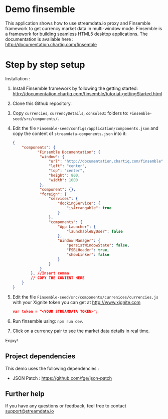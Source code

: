 # Demo finsemble 

This application shows how to use streamdata.io proxy and Finsemble framework to get currency market data in multi-window mode.
Finsemble is a framework for building seamless HTML5 desktop applications. 
The documentation is available here : http://documentation.chartiq.com/finsemble

# Step by step setup

Installation :

1. Install Finsemble framework by following the getting started: http://documentation.chartiq.com/finsemble/tutorial-gettingStarted.html

2. Clone this Github repository.

3. Copy `currencies`, `currencyDetails`, `consoleUI` folders to: `Finsemble-seed/src/components/`.

4. Edit the file `Finsemble-seed/configs/application/components.json` and copy the content of `streamdata-components.json` into it:
    ```json 
    {
        "components": {
               "Finsemble Documentation": {
    			"window": {
    				"url": "http://documentation.chartiq.com/finsemble",
    				"left": "center",
    				"top": "center",
    				"height": 800,
    				"width": 1000
    			},
    			"component": {},
    			"foreign": {
    				"services": {
    					"dockingService": {
    						"isArrangable": true
    					}
    				},
    				"components": {
    					"App Launcher": {
    						"launchableByUser": false
    					},
    					"Window Manager": {
    						"persistWindowState": false,
    						"FSBLHeader": true,
    						"showLinker": false
    					}
    				}
    			}
    		}, //Insert comma 
    		// COPY THE CONTENT HERE
        }
    }    
    ```

5. Edit the file `Finsemble-seed/src/components/currenices/currencies.js` with your Xignite token you can get at <http://www.xignite.com>
    ```json
    var token = "<YOUR STREAMDATA TOKEN>";
    ```  

6. Run finsemble using: `npm run dev`.

7. Click on a currency pair to see the market data details in real time.

Enjoy!

## Project dependencies

This demo uses the following dependencies :

- JSON Patch : https://github.com/fge/json-patch


## Further help

If you have any questions or feedback, feel free to contact support@streamdata.io
